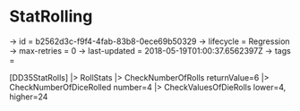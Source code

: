 # StatRolling

-> id = b2562d3c-f9f4-4fab-83b8-0ece69b50329
-> lifecycle = Regression
-> max-retries = 0
-> last-updated = 2018-05-19T01:00:37.6562397Z
-> tags = 

[DD35StatRolls]
|> RollStats
|> CheckNumberOfRolls returnValue=6
|> CheckNumberOfDiceRolled number=4
|> CheckValuesOfDieRolls lower=4, higher=24
~~~

